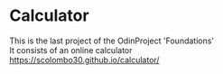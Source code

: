# Calculator
This is the last project of the OdinProject 'Foundations' \
It consists of an online calculator \
https://scolombo30.github.io/calculator/
